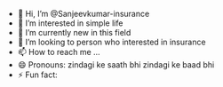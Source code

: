 - 👋 Hi, I’m @Sanjeevkumar-insurance
- 👀 I’m interested in simple life 
- 🌱 I’m currently new in this field 
- 💞️ I’m looking to person who interested in insurance 
- 📫 How to reach me ...
- 😄 Pronouns: zindagi ke saath bhi zindagi ke baad bhi 
- ⚡ Fun fact: 

<!---
Sanjeevkumar-insurance/Sanjeevkumar-insurance is a ✨ special ✨ repository because its `README.md` (this file) appears on your GitHub profile.
You can click the Preview link to take a look at your changes.
--->
